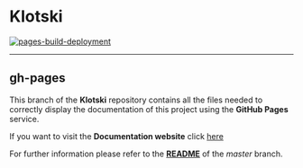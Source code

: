 # Klotski

[![pages-build-deployment](https://github.com/roto65/Klotski/actions/workflows/pages/pages-build-deployment/badge.svg)](https://github.com/roto65/Klotski/actions/workflows/pages/pages-build-deployment)

---

## gh-pages

This branch of the **Klotski** repository contains all the files needed to correctly display the documentation of this 
project using the **GitHub Pages** service.

If you want to visit the **Documentation website** click [here](https://roto65.github.io/Klotski/)

For further information please refer to the [**README**](https://github.com/roto65/Klotski/) of the *master* branch.